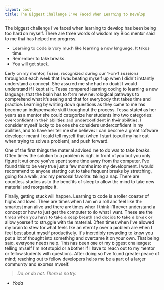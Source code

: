 ```yaml
---
layout: post
title: The Biggest Challenge I've Faced when Learning to Develop
---
```

The biggest challenge I've faced when learning to develop has been being too hard on myself. There are three words of wisdom my Bloc mentor said to me that has helped me progress.

* Learning to code is very much like learning a new language. It takes time.
* Remember to take breaks.
* You will get stuck.

Early on my mentor, Tessa, recognized during our 1-on-1 sessions throughout each week that I was beating myself up when I didn't instantly understand a concept. She assured me she had no doubt I would understand if I kept at it. Tessa compared learning coding to learning a new language; that the brain has to form new neurological pathways to comprehend what it's seeing and that for everybody that takes time and practice. Learning by writing down questions as they came to me has become an indispensable skill throughout the process. Tessa stated as her years as a mentor she could categorize her students into two categories: overconfident in their abilities and underconfident in their abilities. I consider myself lucky to be one she considers underconfident in my abilities, and to have her tell me she believes I can become a great software developer meant I could tell myself that (when I start to pull my hair out when trying to solve a problem), and push forward.

One of the first things the material advised me to do was to take breaks. Often times the solution to a problem is right in front of you but you only figure it out once you've spent some time away from the computer. I've found this to be very true just a few months into my development. I would recommend to anyone starting out to take frequent breaks by stretching, going for a walk, and my personal favorite: taking a nap. There are countless studies as to the benefits of sleep to allow the mind to take new material and reorganize it.

Finally, getting stuck will happen. Learning to code is a roller coaster of highs and lows. There are times when I am on a roll and feel like the smartest man alive and there are times when I think I'll never understand a concept or how to just get the computer to do what I want. These are the times when you have to take a deep breath and decide to take a break or allow yourself to struggle with the material. Often times when I've allowed my brain to stew for what feels like an eternity over a problem are when I feel best about myself productively. It's incredibly rewarding to know you put a lot of thought into something and overcame it on your own. That being said, everyone needs help. This has been one of my biggest challenges: telling myself I'm not stupid or a bother if I have to reach out to my mentor or fellow students with questions. After doing so I've found greater peace of mind; reaching out to fellow developers helps me be a part of a larger community and express myself.

> *Do, or do not. There is no try.*
- *Yoda*

